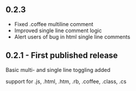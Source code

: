 ## 0.2.3
* Fixed .coffee multiline comment
* Improved single line comment logic
* Alert users of bug in html single line comments

## 0.2.1 - First published release
Basic multi- and single line toggling added

support for .js, .html, .htm, .rb, .coffee, .class, .cs
